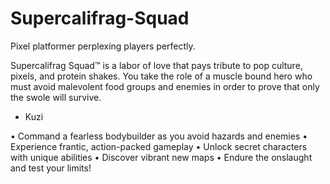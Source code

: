 # Supercalifrag-Squad
Pixel platformer perplexing players perfectly.

Supercalifrag Squad™ is a labor of love that pays tribute to pop culture, pixels, and protein shakes. You take the role of a muscle bound hero who must avoid malevolent food groups and enemies in order to prove that only the swole will survive.

- Kuzi

• Command a fearless bodybuilder as you avoid hazards and enemies
• Experience frantic, action-packed gameplay
• Unlock secret characters with unique abilities
• Discover vibrant new maps
• Endure the onslaught and test your limits!


